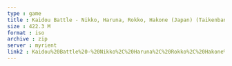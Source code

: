 ```yaml
---
type : game
title : Kaidou Battle - Nikko, Haruna, Rokko, Hakone (Japan) (Taikenban)
size : 422.3 M
format : iso
archive : zip
server : myrient
link2 : Kaidou%20Battle%20-%20Nikko%2C%20Haruna%2C%20Rokko%2C%20Hakone%20%28Japan%29%20%28Taikenban%29
---
```

